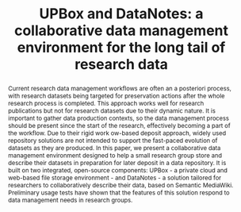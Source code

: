 ---
abstract: 'Current research data management workflows are often an a posteriori process,
  with research datasets being targeted for preservation actions after the whole research
  process is completed. This approach works well for research publications but not
  for research datasets due to their dynamic nature. It is important to gather data
  production contexts, so the data management process should be present since the
  start of the research, effectively becoming a part of the workflow. Due to their
  rigid work ow-based deposit approach, widely used repository solutions are not intended
  to support the fast-paced evolution of datasets as they are produced. In this paper,
  we present a collaborative data management environment designed to help a small
  research group store and describe their datasets in preparation for later deposit
  in a data repository. It is built on two integrated, open-source components: UPBox
  - a private cloud and web-based file storage environment - and DataNotes - a solution
  tailored for researchers to collaboratively describe their data, based on Semantic
  MediaWiki. Preliminary usage tests have shown that the features of this solution
  respond to data management needs in research groups.'
creators:
- Ribeiro, Cristina
- Gouveia, Mariana
- Correia Lopes, João
- Pedro Barbosa, José
- Rocha da Silva, João
date: null
document_url: https://services.phaidra.univie.ac.at/api/object/o:378093/download
grand_parent: iPRES
institutions: []
keywords:
- research data management
- data repositories
- semantic mediawiki
- digital curation
- lisbon
landing_page_url: https://phaidra.univie.ac.at/o:378093
language: eng
layout: publication
license: CC BY-SA 2.0 AT
notes_url: null
parent: iPRES 2013
presentation_url: null
publication_type: paper
size: 441625
source_name: iPRES
title: 'UPBox and DataNotes: a collaborative data management environment for the long
  tail of research data'
year: 2013
---
